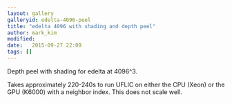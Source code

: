 ```yaml
---
layout: gallery
galleryid: edelta-4096-peel
title: "edelta 4096 with shading and depth peel"
author: mark_kim
modified:
date:   2015-09-27 22:00
tags: []
---
```

Depth peel with shading for edelta at 4096^3.

Takes approximately 220-240s to run UFLIC on either the CPU (Xeon) or the GPU (K6000) with a neighbor index. This does not scale well.